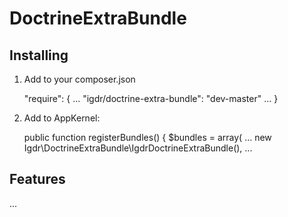 DoctrineExtraBundle
========================

Installing
----------------------------------
1) Add to your composer.json

    "require": {
        ...
        "igdr/doctrine-extra-bundle": "dev-master"
        ...
    }
    

2) Add to AppKernel:

    public function registerBundles()
    {
        $bundles = array(
        ...
        new Igdr\DoctrineExtraBundle\IgdrDoctrineExtraBundle(),
        ...

Features
-------------------------------------
...